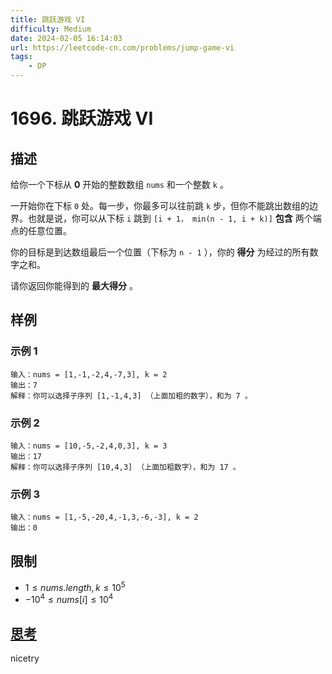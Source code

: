 ```yaml
---
title: 跳跃游戏 VI
difficulty: Medium
date: 2024-02-05 16:14:03
url: https://leetcode-cn.com/problems/jump-game-vi
tags:
    - DP
---
```

# 1696. 跳跃游戏 VI

## 描述

给你一个下标从 **0** 开始的整数数组 `nums` 和一个整数 `k` 。

一开始你在下标 `0` 处。每一步，你最多可以往前跳 `k` 步，但你不能跳出数组的边界。也就是说，你可以从下标 `i` 跳到 `[i + 1， min(n - 1, i + k)]` **包含** 两个端点的任意位置。

你的目标是到达数组最后一个位置（下标为 `n - 1` ），你的 **得分** 为经过的所有数字之和。

请你返回你能得到的 **最大得分** 。

## 样例
### 示例 1

```
输入：nums = [1,-1,-2,4,-7,3], k = 2
输出：7
解释：你可以选择子序列 [1,-1,4,3] （上面加粗的数字），和为 7 。
```

### 示例 2

```
输入：nums = [10,-5,-2,4,0,3], k = 3
输出：17
解释：你可以选择子序列 [10,4,3] （上面加粗数字），和为 17 。
```

### 示例 3

```
输入：nums = [1,-5,-20,4,-1,3,-6,-3], k = 2
输出：0
```

## 限制

-  $1 \le nums.length, k \le 10^{5}$
- $-10^{4} \le nums[i] \le 10^{4}$


## [思考](code.cpp)
nicetry
